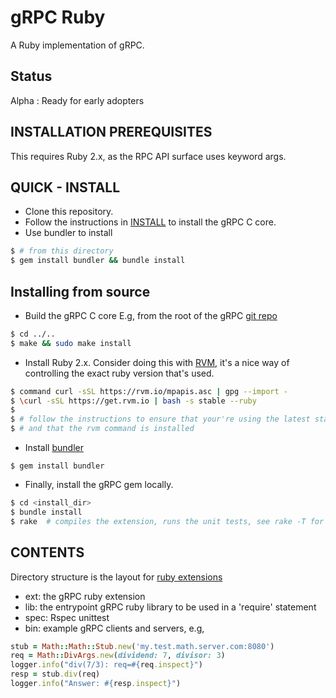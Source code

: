 gRPC Ruby
=========

A Ruby implementation of gRPC.

Status
-------

Alpha : Ready for early adopters

INSTALLATION PREREQUISITES
--------------------------

This requires Ruby 2.x, as the RPC API surface uses keyword args.


QUICK - INSTALL
---------------

- Clone this repository.
- Follow the instructions in [INSTALL](../../INSTALL) to install the gRPC C core.
- Use bundler to install
```sh
$ # from this directory
$ gem install bundler && bundle install
```

Installing from source
----------------------

- Build the gRPC C core
E.g, from the root of the gRPC [git repo](https://github.com/google/grpc)
```sh
$ cd ../..
$ make && sudo make install
```

- Install Ruby 2.x. Consider doing this with [RVM](http://rvm.io), it's a nice way of controlling
  the exact ruby version that's used.
```sh
$ command curl -sSL https://rvm.io/mpapis.asc | gpg --import -
$ \curl -sSL https://get.rvm.io | bash -s stable --ruby
$
$ # follow the instructions to ensure that your're using the latest stable version of Ruby
$ # and that the rvm command is installed
```

- Install [bundler](http://bundler.io/)
```
$ gem install bundler
```

- Finally, install the gRPC gem locally.
```sh
$ cd <install_dir>
$ bundle install
$ rake  # compiles the extension, runs the unit tests, see rake -T for other options
```

CONTENTS
--------

Directory structure is the layout for [ruby extensions](http://guides.rubygems.org/gems-with-extensions/)

- ext:
  the gRPC ruby extension
- lib:
  the entrypoint gRPC ruby library to be used in a 'require' statement
- spec:
  Rspec unittest
- bin:
  example gRPC clients and servers, e.g,
```ruby
stub = Math::Math::Stub.new('my.test.math.server.com:8080')
req = Math::DivArgs.new(dividend: 7, divisor: 3)
logger.info("div(7/3): req=#{req.inspect}")
resp = stub.div(req)
logger.info("Answer: #{resp.inspect}")
```
